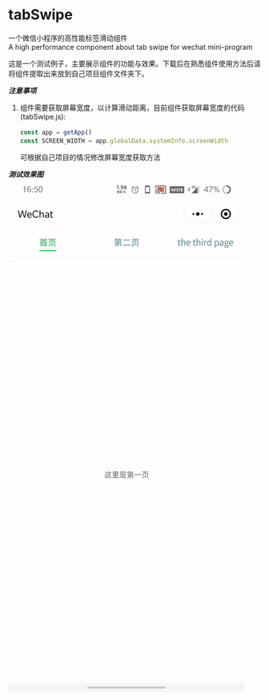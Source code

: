 # tabSwipe
一个微信小程序的高性能标签滑动组件  
A high performance component about tab swipe for wechat mini-program

这是一个测试例子，主要展示组件的功能与效果。下载后在熟悉组件使用方法后请将组件提取出来放到自己项目组件文件夹下。

***注意事项***
1. 组件需要获取屏幕宽度，以计算滑动距离，目前组件获取屏幕宽度的代码(tabSwipe.js):
    ```javascript
    const app = getApp()
    const SCREEN_WIDTH = app.globalData.systemInfo.screenWidth
    ```
    可根据自己项目的情况修改屏幕宽度获取方法
    
***测试效果图***  
![](/pages/images/ezgif-2-12949dcd6c5e.gif)
